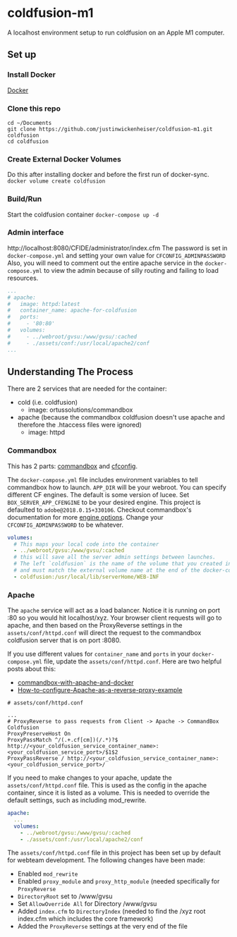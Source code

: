 # coldfusion-m1

A localhost environment setup to run coldfusion on an Apple M1 computer.

## Set up

### Install Docker

[Docker](https://docs.docker.com/get-docker/)

### Clone this repo

```
cd ~/Documents
git clone https://github.com/justinwickenheiser/coldfusion-m1.git coldfusion
cd coldfusion
```

### Create External Docker Volumes

Do this after installing docker and before the first run of docker-sync.
`docker volume create coldfusion`

### Build/Run

Start the coldfusion container
```docker-compose up -d```

### Admin interface
http://localhost:8080/CFIDE/administrator/index.cfm
The password is set in `docker-compose.yml` and setting your own value for `CFCONFIG_ADMINPASSWORD`
Also, you will need to comment out the entire apache service in the `docker-compose.yml` to view the admin because of silly routing and failing to load resources.

```yml
...
# apache:
#   image: httpd:latest
#   container_name: apache-for-coldfusion
#   ports:
#     - '80:80'
#   volumes:
#     - ../webroot/gvsu:/www/gvsu/:cached
#     - ./assets/conf:/usr/local/apache2/conf
...
```

## Understanding The Process

There are 2 services that are needed for the container:
- cold (i.e. coldfusion)
  - image: ortussolutions/commandbox
- apache (because the commandbox coldfusion doesn't use apache and therefore the .htaccess files were ignored)
  - image: httpd

### Commandbox

This has 2 parts: [commandbox](https://commandbox.ortusbooks.com/) and [cfconfig](https://cfconfig.ortusbooks.com/).

The `docker-compose.yml` file includes environment variables to tell commandbox how to launch. `APP_DIR` will be your webroot.
You can specify different CF engines. The default is some version of lucee. Set `BOX_SERVER_APP_CFENGINE` to be your desired engine. This project is defaulted to `adobe@2018.0.15+330106`. Checkout commandbox's documentation for more [engine options](https://commandbox.ortusbooks.com/embedded-server/server-versions). Change your `CFCONFIG_ADMINPASSWORD` to be whatever.

```yml
volumes:
  # This maps your local code into the container
  - ../webroot/gvsu:/www/gvsu/:cached
  # this will save all the server admin settings between launches.
  # The left `coldfusion` is the name of the volume that you created in setup
  # and must match the external volume name at the end of the docker-compose.yml
  - coldfusion:/usr/local/lib/serverHome/WEB-INF 
```

### Apache

The `apache` service will act as a load balancer. Notice it is running on port :80 so you would hit localhost/xyz. Your browser client requests will go to apache, and then based on the ProxyReverse settings in the `assets/conf/httpd.conf` will direct the request to the commandbox coldfusion server that is on port :8080.

If you use different values for `container_name` and `ports` in your `docker-compose.yml` file, update the `assets/conf/httpd.conf`. Here are two helpful posts about this:
- [commandbox-with-apache-and-docker](https://community.ortussolutions.com/t/commandbox-with-apache-and-docker/8419/2)
- [How-to-configure-Apache-as-a-reverse-proxy-example](https://www.theserverside.com/blog/Coffee-Talk-Java-News-Stories-and-Opinions/How-to-configure-Apache-as-a-reverse-proxy-example)

```
# assets/conf/httpd.conf

...
# ProxyReverse to pass requests from Client -> Apache -> CommandBox Coldfusion
ProxyPreserveHost On
ProxyPassMatch ^/(.+.cf[cm])(/.*)?$ http://<your_coldfusion_service_container_name>:<your_coldfusion_service_port>/$1$2
ProxyPassReverse / http://<your_coldfusion_service_container_name>:<your_coldfusion_service_port>/
```

If you need to make changes to your apache, update the `assets/conf/httpd.conf` file. This is used as the config in the apache container, since it is listed as a volume. This is needed to override the default settings, such as including mod_rewrite.
```yml
apache:
  ...
  volumes:
    - ../webroot/gvsu:/www/gvsu/:cached
    - ./assets/conf:/usr/local/apache2/conf
```

The `assets/conf/httpd.conf` file in this project has been set up by default for webteam development. The following changes have been made:
- Enabled `mod_rewrite`
- Enabled `proxy_module` and `proxy_http_module` (needed specifically for `ProxyReverse`
- `DirectoryRoot` set to /www/gvsu
- Set `AllowOverride All` for Directory /www/gvsu
- Added `index.cfm` to `DirectoryIndex` (needed to find the /xyz root index.cfm which includes the core framework)
- Added the `ProxyReverse` settings at the very end of the file

